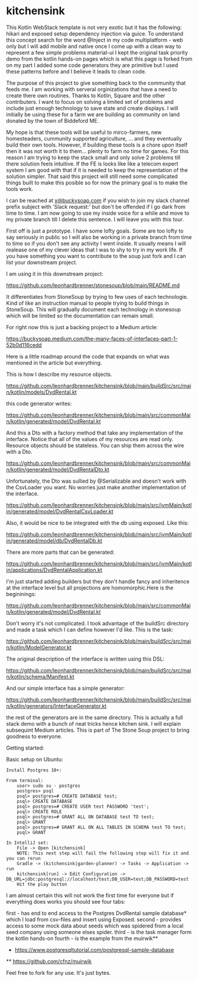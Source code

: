 # kitchensink
This Kotlin WebStack template is not very exotic but it has the following:
    hikari and exposed setup
    dependency injection via guice. To understand this concept search for the word @Inject in my code
    multiplatform - web only but I will add mobile and native once I come up with a clean way to represent a few simple problems
    material-ui
    I kept the original task priority demo from the kotlin hands-on pages which is what this page is forked from
    on my part I added some code generators they are primitive but I used these patterns before and I believe it leads to clean code.
    
The purpose of this project to give something back to the community that feeds me. I am working with serveral orginizations that have a need to create there own routines. Thanks to Kotlin, Square and the other contributers. I want to focus on solving a limited set of problems and include just enough technology to save state and create displays. I will initially be using these for a farm we are building as community on land donated by the town of Biddeford ME.

My hope is that these tools will be useful to mirco-farmers, new homesteaders, cummunity supported agriculture, ... and they eventually build their own tools. However, if building these tools is a chore upon itself then it was not worth it to them... plenty to farm no time for games. For this reason I am trying to keep the stack small and only solve 2 problems till there solution feels intuitive. If the FE is looks like like a telecom expert system I am good with that if it is needed to keep the representation of the solution simpler. That said this project will still need some complicated things built to make this posible so for now the primary goal is to make the tools work.

I can be reached at x@buckysoap.com if you wish to join my slack channel prefix subject with 'Slack request:' but don't be offended if I go dark from time to time. I am now going to use my inside voice for a while and move to my private branch till I delete this sentence. I will leave you with this tour.

First off is just a prototype. I have some lofty goals. Some are too lofty to say seriously in public so I will also be working in a private branch from time to time so if you don't see any activity I went inside. It usually means I will realease one of my clever ideas that I was to shy to try in my work life. If you have something you want to contribute to the soup just fork and I can list your downstream project.

I am using it in this downstream project:

https://github.com/leonhardbrenner/stonesoup/blob/main/README.md

It differentiates from StoneSoup by trying to few uses of each technologie. Kind of like an instruction manual to people trying to build things in StoneSoup. This will gradually document each technology in stonesoup which will be limited so the documentation can remain small.

For right now this is just a backing project to a Medium article:

https://buckysoap.medium.com/the-many-faces-of-interfaces-part-1-52b0d116cedd

Here is a little roadmap around the code that expands on what was mentioned in the article but everything.

This is how I describe my resource objects.

https://github.com/leonhardbrenner/kitchensink/blob/main/buildSrc/src/main/kotlin/models/DvdRental.kt

this code generator writes:

https://github.com/leonhardbrenner/kitchensink/blob/main/src/commonMain/kotlin/generated/model/DvdRental.kt

And this a Dto with a factory method that take any implementation of the interface. Notice that all of the values of my resources are read only. Resource objects should be stateless. You can ship them across the wire with a Dto. 

https://github.com/leonhardbrenner/kitchensink/blob/main/src/commonMain/kotlin/generated/model/DvdRentalDto.kt

Unfortunately, the Dto was sullied by @Serializable and doesn't work with the CsvLoader you want. No worries just make another implementation of the interface.

https://github.com/leonhardbrenner/kitchensink/blob/main/src/jvmMain/kotlin/generated/model/DvdRentalCsvLoader.kt

Also, it would be nice to be integrated with the db using exposed. Like this:

https://github.com/leonhardbrenner/kitchensink/blob/main/src/jvmMain/kotlin/generated/model/db/DvdRentalDb.kt

There are more parts that can be generated:

https://github.com/leonhardbrenner/kitchensink/blob/main/src/jvmMain/kotlin/applications/DvdRentalApplication.kt

I'm just started adding builders but they don't handle fancy and inheritence at the interface level but all projections are homomorphic.Here is the begininings:

https://github.com/leonhardbrenner/kitchensink/blob/main/src/commonMain/kotlin/generated/model/DvdRental.kt

Don't worry it's not complicated. I took advantage of the buildSrc directory and made a task<generate> which I can define however I'd like. This is the task:

https://github.com/leonhardbrenner/kitchensink/blob/main/buildSrc/src/main/kotlin/ModelGenerator.kt

The original description of the interface is written using this DSL:

https://github.com/leonhardbrenner/kitchensink/blob/main/buildSrc/src/main/kotlin/schema/Manifest.kt

And our simple interface has a simple generator:

https://github.com/leonhardbrenner/kitchensink/blob/main/buildSrc/src/main/kotlin/generators/InterfaceGenerator.kt

the rest of the generators are in the same directory. This is actually a full stack demo with a bunch of neat tricks hence kitchen sink. I will explain subsequint Medium articles. This is part of The Stone Soup project to bring goodness to everyone.

Getting started:

Basic setup on Ubuntu:

    Install Postgres 10+:

    From terminal:
        user> sudo su - postgres
        postgres> psql
        psql> postgres=# CREATE DATABASE test;
        psql> CREATE DATABASE
        psql> postgres=# CREATE USER test PASSWORD 'test';
        psql> CREATE ROLE
        psql> postgres=# GRANT ALL ON DATABASE test TO test;
        psql> GRANT
        psql> postgres=# GRANT ALL ON ALL TABLES IN SCHEMA test TO test;
        psql> GRANT
        
    In IntelliJ set:
        File -> Open [kitchensink]
        NOTE: This next step will fail the following step will fix it and you can rerun
        Gradle -> (kitchensink|garden-planner) -> Tasks -> Application -> run
        kitchensink[run] -> Edit Configuration -> DB_URL=jdbc:postgresql://localhost/test;DB_USER=test;DB_PASSWORD=test
        Hit the play button

I am almost certain this will not work the first time for everyone but if everything does works you should see four tabs:

first - has end to end access to the Postgres DvdRental sample database* which I load from csv-files and insert using Exposed.
second - provides access to some mock data about seeds which was spidered from a local seed company using someone elses spider.
third - is the task manager form the kotlin hands-on
fourth - is the example from the muirwik**

* https://www.postgresqltutorial.com/postgresql-sample-database

** https://github.com/cfnz/muirwik

Feel free to fork for any use. It's just bytes.
